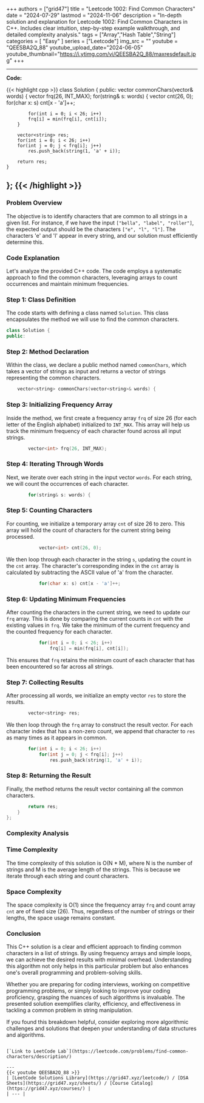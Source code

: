 
+++
authors = ["grid47"]
title = "Leetcode 1002: Find Common Characters"
date = "2024-07-29"
lastmod = "2024-11-06"
description = "In-depth solution and explanation for Leetcode 1002: Find Common Characters in C++. Includes clear intuition, step-by-step example walkthrough, and detailed complexity analysis."
tags = ["Array","Hash Table","String"]
categories = [
    "Easy"
]
series = ["Leetcode"]
img_src = ""
youtube = "QEESBA2Q_88"
youtube_upload_date="2024-06-05"
youtube_thumbnail="https://i.ytimg.com/vi/QEESBA2Q_88/maxresdefault.jpg"
+++



---
**Code:**

{{< highlight cpp >}}
class Solution {
public:
    vector<string> commonChars(vector<string>& words) {
        vector<int> frq(26, INT_MAX);
        for(string& s: words) {
            vector<int> cnt(26, 0);
            for(char x: s) cnt[x - 'a']++;

            for(int i = 0; i < 26; i++)
            frq[i] = min(frq[i], cnt[i]);
        }

        vector<string> res;
        for(int i = 0; i < 26; i++)
        for(int j = 0; j < frq[i]; j++)
            res.push_back(string(1, 'a' + i));

        return res;
    }
};
{{< /highlight >}}
---


### Problem Overview

The objective is to identify characters that are common to all strings in a given list. For instance, if we have the input `["bella", "label", "roller"]`, the expected output should be the characters `["e", "l", "l"]`. The characters 'e' and 'l' appear in every string, and our solution must efficiently determine this.

### Code Explanation

Let's analyze the provided C++ code. The code employs a systematic approach to find the common characters, leveraging arrays to count occurrences and maintain minimum frequencies.

### Step 1: Class Definition

The code starts with defining a class named `Solution`. This class encapsulates the method we will use to find the common characters.

```cpp
class Solution {
public:
```

### Step 2: Method Declaration

Within the class, we declare a public method named `commonChars`, which takes a vector of strings as input and returns a vector of strings representing the common characters.

```cpp
    vector<string> commonChars(vector<string>& words) {
```

### Step 3: Initializing Frequency Array

Inside the method, we first create a frequency array `frq` of size 26 (for each letter of the English alphabet) initialized to `INT_MAX`. This array will help us track the minimum frequency of each character found across all input strings.

```cpp
        vector<int> frq(26, INT_MAX);
```

### Step 4: Iterating Through Words

Next, we iterate over each string in the input vector `words`. For each string, we will count the occurrences of each character.

```cpp
        for(string& s: words) {
```

### Step 5: Counting Characters

For counting, we initialize a temporary array `cnt` of size 26 to zero. This array will hold the count of characters for the current string being processed.

```cpp
            vector<int> cnt(26, 0);
```

We then loop through each character in the string `s`, updating the count in the `cnt` array. The character's corresponding index in the `cnt` array is calculated by subtracting the ASCII value of 'a' from the character.

```cpp
            for(char x: s) cnt[x - 'a']++;
```

### Step 6: Updating Minimum Frequencies

After counting the characters in the current string, we need to update our `frq` array. This is done by comparing the current counts in `cnt` with the existing values in `frq`. We take the minimum of the current frequency and the counted frequency for each character.

```cpp
            for(int i = 0; i < 26; i++)
                frq[i] = min(frq[i], cnt[i]);
```

This ensures that `frq` retains the minimum count of each character that has been encountered so far across all strings.

### Step 7: Collecting Results

After processing all words, we initialize an empty vector `res` to store the results.

```cpp
        vector<string> res;
```

We then loop through the `frq` array to construct the result vector. For each character index that has a non-zero count, we append that character to `res` as many times as it appears in common.

```cpp
        for(int i = 0; i < 26; i++)
            for(int j = 0; j < frq[i]; j++)
                res.push_back(string(1, 'a' + i));
```

### Step 8: Returning the Result

Finally, the method returns the result vector containing all the common characters.

```cpp
        return res;
    }
};
```

### Complexity Analysis

### Time Complexity

The time complexity of this solution is O(N * M), where N is the number of strings and M is the average length of the strings. This is because we iterate through each string and count characters.

### Space Complexity

The space complexity is O(1) since the frequency array `frq` and count array `cnt` are of fixed size (26). Thus, regardless of the number of strings or their lengths, the space usage remains constant.

### Conclusion

This C++ solution is a clear and efficient approach to finding common characters in a list of strings. By using frequency arrays and simple loops, we can achieve the desired results with minimal overhead. Understanding this algorithm not only helps in this particular problem but also enhances one's overall programming and problem-solving skills.

Whether you are preparing for coding interviews, working on competitive programming problems, or simply looking to improve your coding proficiency, grasping the nuances of such algorithms is invaluable. The presented solution exemplifies clarity, efficiency, and effectiveness in tackling a common problem in string manipulation.

If you found this breakdown helpful, consider exploring more algorithmic challenges and solutions that deepen your understanding of data structures and algorithms.
```

[`Link to LeetCode Lab`](https://leetcode.com/problems/find-common-characters/description/)

---
{{< youtube QEESBA2Q_88 >}}
| [LeetCode Solutions Library](https://grid47.xyz/leetcode/) / [DSA Sheets](https://grid47.xyz/sheets/) / [Course Catalog](https://grid47.xyz/courses/) |
| --- |

